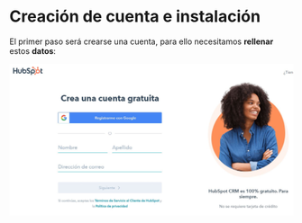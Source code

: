 # Creación de cuenta e instalación

El primer paso será crearse una cuenta, para ello necesitamos **rellenar** estos **datos**:

![PrimerPaso](/fotos/1.jpg)



